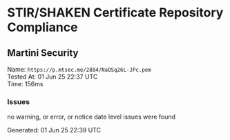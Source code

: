 # STIR/SHAKEN Certificate Repository Compliance

## Martini Security

Name: `https://p.mtsec.me/2884/NaOSq26L-JPc.pem`\
Tested At: 01 Jun 25 22:37 UTC\
Time: 156ms

### Issues

no warning, or error, or notice date level issues were found

Generated: 01 Jun 25 22:39 UTC